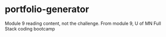 # portfolio-generator

Module 9 reading content, not the challenge. From module 9, U of MN Full Stack coding bootcamp
